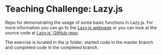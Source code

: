 # Teaching Challenge: Lazy.js

Repo for demonstrating the usage of some basic functions in Lazy.js. For more information you can go to the [Lazy.js webpage](http://danieltao.com/lazy.js/) or you can look at the source code at [Lazy.js' GitHub repo](https://github.com/dtao/lazy.js).


The exercise is located in the js folder; started code in the master branch and completed code in the completed branch.
